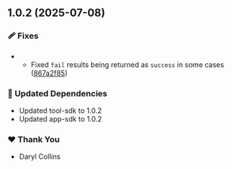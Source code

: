 ## 1.0.2 (2025-07-08)

### 🩹 Fixes

- - Fixed `fail` results being returned as `success` in some cases ([867a2f85](https://github.com/LIT-Protocol/Vincent/commit/867a2f85))

### 🧱 Updated Dependencies

- Updated tool-sdk to 1.0.2
- Updated app-sdk to 1.0.2

### ❤️ Thank You

- Daryl Collins
